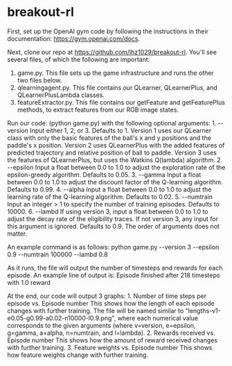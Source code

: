 # breakout-rl

First, set up the OpenAI gym code by following the instructions in their documentation: https://gym.openai.com/docs.

Next, clone our repo at https://github.com/lhz1029/breakout-rl. You'll see several files, of which the following are important:
1. game.py. This file sets up the game infrastructure and runs the other two files below.
2. qlearningagent.py. This file contains our QLearner, QLearnerPlus, and QLearnerPlusLambda classes.
3. featureExtractor.py. This file contains our getFeature and getFeaturePlus methods, to extract features from our RGB image states.

Run our code: (python game.py) with the following optional arguments:
	1. --version
    Input either 1, 2, or 3. Defaults to 1.
    Version 1 uses our QLearner class with only the basic features of the ball's x and y positions and the paddle's x position. Version 2 uses QLearnerPlus with the added features of predicted trajectory and relative position of ball to paddle. Version 3 uses the features of QLearnerPlus, but uses the Watkins Q(lambda) algorithm.
  2. --epsilon
    Input a float between 0.0 to 1.0 to adjust the exploration rate of the epsilon-greedy algorithm. Defaults to 0.05.
  3. --gamma
    Input a float between 0.0 to 1.0 to adjust the discount factor of the Q-learning algorithm. Defaults to 0.99.
  4. --alpha
    Input a float between 0.0 to 1.0 to adjust the learning rate of the Q-learning algorithm. Defaults to 0.02.
  5. --numtrain
    Input an integer $>$ 1 to specify the number of training episodes. Defaults to 10000.
  6. --lambd
    If using version 3, input a float between 0.0 to 1.0 to adjust the decay rate of the eligibility traces. If not version 3, any input for this argument is ignored. Defaults to 0.9.
The order of arguments does not matter.

An example command is as follows:
	python game.py --version 3 --epsilon 0.9 --numtrain 100000 --lambd 0.8

As it runs, the file will output the number of timesteps and rewards for each episode. An example line of output is:
Episode finished after 218 timesteps with 1.0 reward

At the end, our code will output 3 graphs:
	1. Number of time steps per episode vs. Episode number
    This shows how the length of each episode changes with further training. The file will be named similar to "lengths-v1-e0.05-g0.99-a0.02-n10000-l0.9.png", where each numerical value corresponds to the given arguments (where v=version, e=epsilon, g=gamma, a=alpha, n=numtrain, and l=lambda).
  2. Rewards received vs. Episode number
    This shows how the amount of reward received changes with further training.
  3. Feature weights vs. Episode number
    This shows how feature weights change with further training.

